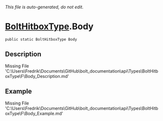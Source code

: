 *This file is auto-generated, do not edit.*

# [BoltHitboxType](Types/BoltHitboxType.md).Body
`public static BoltHitboxType Body`
## Description
Missing File 'C:\Users\Fredrik\Documents\GitHub\bolt_documentation\api\Types\BoltHitboxType\F\Body_Description.md'
## Example
Missing File 'C:\Users\Fredrik\Documents\GitHub\bolt_documentation\api\Types\BoltHitboxType\F\Body_Example.md'
